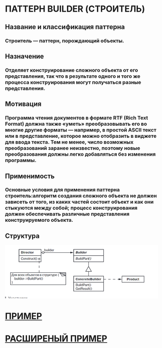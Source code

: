 # ПАТТЕРН BUILDER (СТРОИТЕЛЬ)

## Название и классификация паттерна
### Строитель — паттерн, порождающий объекты.

## Назначение
### Отделяет конструирование сложного объекта от его представления, так что в результате одного и того же процесса конструирования могут получаться разные представления.

## Мотивация
### Программа чтения документов в формате RTF (Rich Text Format) должна также «уметь» преобразовывать его во многие другие форматы — например, в простой ASCII текст или в представление, которое можно отобразить в виджете для ввода текста. Тем не менее, число возможных преобразований заранее неизвестно, поэтому новые преобразования должны легко добавляться без изменения программы.

## Применимость
### Основные условия для применения паттерна строитель:алгоритм создания сложного объекта не должен зависеть от того, из каких частей состоит объект и как они стыкуются между собой; процесс конструирования должен обеспечивать различные представления конструируемого объекта.

## Структура
![builder](https://github.com/SergeiMarkushov/Patterns/blob/master/patterns/src/main/resources/images/builder.png)

# [ПРИМЕР](BuilderApp.java)
# [РАСШИРЕНЫЙ ПРИМЕР](FullBuilder.java)